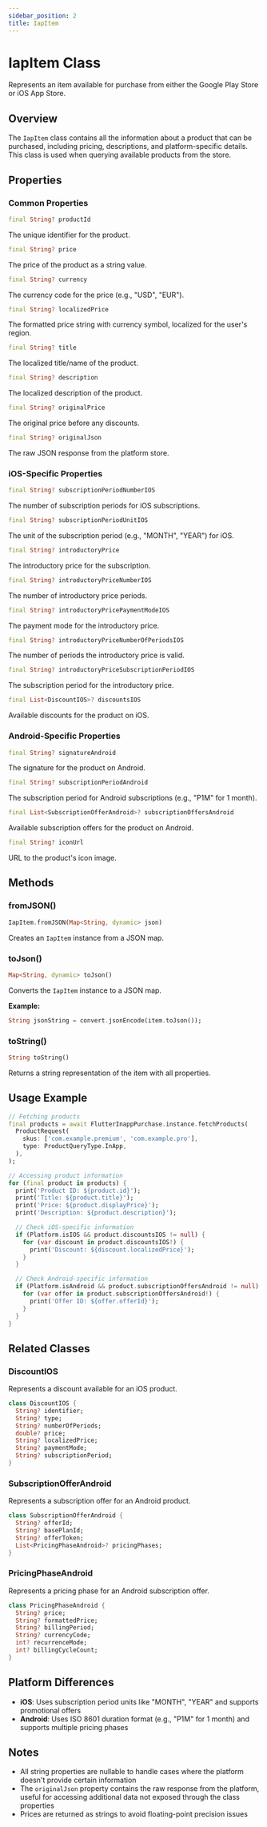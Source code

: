 ```yaml
---
sidebar_position: 2
title: IapItem
---
```


# IapItem Class

Represents an item available for purchase from either the Google Play Store or iOS App Store.

## Overview

The `IapItem` class contains all the information about a product that can be purchased, including pricing, descriptions, and platform-specific details. This class is used when querying available products from the store.

## Properties

### Common Properties

```dart
final String? productId
```

The unique identifier for the product.

```dart
final String? price
```

The price of the product as a string value.

```dart
final String? currency
```

The currency code for the price (e.g., "USD", "EUR").

```dart
final String? localizedPrice
```

The formatted price string with currency symbol, localized for the user's region.

```dart
final String? title
```

The localized title/name of the product.

```dart
final String? description
```

The localized description of the product.

```dart
final String? originalPrice
```

The original price before any discounts.

```dart
final String? originalJson
```

The raw JSON response from the platform store.

### iOS-Specific Properties

```dart
final String? subscriptionPeriodNumberIOS
```

The number of subscription periods for iOS subscriptions.

```dart
final String? subscriptionPeriodUnitIOS
```

The unit of the subscription period (e.g., "MONTH", "YEAR") for iOS.

```dart
final String? introductoryPrice
```

The introductory price for the subscription.

```dart
final String? introductoryPriceNumberIOS
```

The number of introductory price periods.

```dart
final String? introductoryPricePaymentModeIOS
```

The payment mode for the introductory price.

```dart
final String? introductoryPriceNumberOfPeriodsIOS
```

The number of periods the introductory price is valid.

```dart
final String? introductoryPriceSubscriptionPeriodIOS
```

The subscription period for the introductory price.

```dart
final List<DiscountIOS>? discountsIOS
```

Available discounts for the product on iOS.

### Android-Specific Properties

```dart
final String? signatureAndroid
```

The signature for the product on Android.

```dart
final String? subscriptionPeriodAndroid
```

The subscription period for Android subscriptions (e.g., "P1M" for 1 month).

```dart
final List<SubscriptionOfferAndroid>? subscriptionOffersAndroid
```

Available subscription offers for the product on Android.

```dart
final String? iconUrl
```

URL to the product's icon image.

## Methods

### fromJSON()

```dart
IapItem.fromJSON(Map<String, dynamic> json)
```

Creates an `IapItem` instance from a JSON map.

### toJson()

```dart
Map<String, dynamic> toJson()
```

Converts the `IapItem` instance to a JSON map.

**Example:**

```dart
String jsonString = convert.jsonEncode(item.toJson());
```

### toString()

```dart
String toString()
```

Returns a string representation of the item with all properties.

## Usage Example

```dart
// Fetching products
final products = await FlutterInappPurchase.instance.fetchProducts(
  ProductRequest(
    skus: ['com.example.premium', 'com.example.pro'],
    type: ProductQueryType.InApp,
  ),
);

// Accessing product information
for (final product in products) {
  print('Product ID: ${product.id}');
  print('Title: ${product.title}');
  print('Price: ${product.displayPrice}');
  print('Description: ${product.description}');

  // Check iOS-specific information
  if (Platform.isIOS && product.discountsIOS != null) {
    for (var discount in product.discountsIOS!) {
      print('Discount: ${discount.localizedPrice}');
    }
  }

  // Check Android-specific information
  if (Platform.isAndroid && product.subscriptionOffersAndroid != null) {
    for (var offer in product.subscriptionOffersAndroid!) {
      print('Offer ID: ${offer.offerId}');
    }
  }
}
```

## Related Classes

### DiscountIOS

Represents a discount available for an iOS product.

```dart
class DiscountIOS {
  String? identifier;
  String? type;
  String? numberOfPeriods;
  double? price;
  String? localizedPrice;
  String? paymentMode;
  String? subscriptionPeriod;
}
```

### SubscriptionOfferAndroid

Represents a subscription offer for an Android product.

```dart
class SubscriptionOfferAndroid {
  String? offerId;
  String? basePlanId;
  String? offerToken;
  List<PricingPhaseAndroid>? pricingPhases;
}
```

### PricingPhaseAndroid

Represents a pricing phase for an Android subscription offer.

```dart
class PricingPhaseAndroid {
  String? price;
  String? formattedPrice;
  String? billingPeriod;
  String? currencyCode;
  int? recurrenceMode;
  int? billingCycleCount;
}
```

## Platform Differences

- **iOS**: Uses subscription period units like "MONTH", "YEAR" and supports promotional offers
- **Android**: Uses ISO 8601 duration format (e.g., "P1M" for 1 month) and supports multiple pricing phases

## Notes

- All string properties are nullable to handle cases where the platform doesn't provide certain information
- The `originalJson` property contains the raw response from the platform, useful for accessing additional data not exposed through the class properties
- Prices are returned as strings to avoid floating-point precision issues
